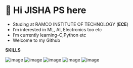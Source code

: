 # 👋  Hi JISHA PS here
- Studing at RAMCO INSTITUTE OF TECHNOLOGY (**ECE**)
- I’m interested in ML, AI, Electronics too etc
- I’m currently learning-C,Python etc
- Welcome to my Github

**SKILLS**

![image](https://user-images.githubusercontent.com/83390477/127451293-b3b9641a-05cf-405d-84c8-a9a6e103f5ac.png)
![image](https://user-images.githubusercontent.com/83390477/127451444-4a2f5e6f-a96e-4baf-9df1-87b733ddfd9b.png)
![image](https://user-images.githubusercontent.com/83390477/127451616-edfdc590-0df3-4cfc-874c-0949e2269b05.png)
![image](https://user-images.githubusercontent.com/83390477/127451677-170c3ad6-8d71-4479-b780-38f472afa8c1.png)
![image](https://user-images.githubusercontent.com/83390477/127451778-385addab-3f6a-4fca-9bc9-609f266e1b97.png)
